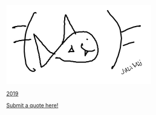 ![Image](ironfish.png)

[2019](https://ironsharks.github.io/quotes/submit)

[Submit a quote here!](https://ironsharks.github.io/quotes/submit)
